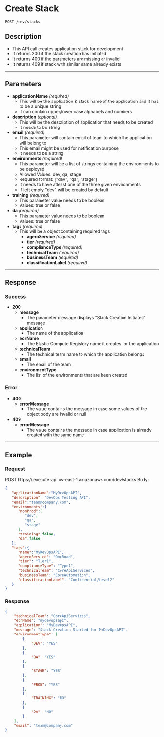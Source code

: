 # **Create Stack**
    POST /dev/stacks

## **Description**
- This API call creates application stack for development
- It returns 200 if the stack creation has initiated
- It returns 400 if the parameters are missing or invalid
- It returns 409 if stack with similar name already exists

***
## **Parameters**
- **applicationName** _(required)_
   - This will be the application & stack name of the application and it has to be a unique string
   - It can contain upper/lower case alphabets and numbers
- **description** _(optional)_
   - This will be the description of application that needs to be created
   - It needs to be string
 - **email** _(required)_
   - This parameter will contain email of team to which the application will belong to
   - This email might be used for notification purpose
   - It needs to be a string 
 - **environments** _(required)_
   - This parameter will be a list of strings containing the environments to be deployed
   - Allowed Values: dev, qa, stage
   - Required format: ["dev", "qa", "stage"]
   - It needs to have atleast one of the three given environments
   - If left empty "dev" will be created by default
 - **training** _(required)_
   - This parameter value needs to be boolean 
   - Values: true or false
 - **da** _(required)_
   - This parameter value needs to be boolean 
   - Values: true or false  
 - **tags** _(required)_
   - This will be a object containing required tags
     - **ageroService** _(required)_
     - **tier** _(required)_
     - **complianceType** _(required)_
     - **technicalTeam** _(required)_
     - **businessTeam** _(required)_
     - **classificationLabel** _(required)_
***
## **Response**
### Success
- **200**
   - **message**
      - The parameter message displays "Stack Creation Initiated" message
   - **application**
     - The name of the application
   - **ecrName**
     - The Elastic Compute Registory name it creates for the application
   - **technicalTeam**
     - The technical team name to which the application belongs
   - **email**
     - The email of the team
   - **environmentType**
     - The list of the environments that are been created
### Error
- **400**
  - **errorMessage**
    - The value contains the message in case some values of the object body are invalid or null
- **409**
  - **errorMessage**
    - The value contains the message in case application is already created with the same name

***
## **Example**
### Request
POST https://<api-generated>.execute-api.us-east-1.amazonaws.com/dev/stacks
Body:
``` json
{  
   "applicationName":"MyDevOpsAPI",
   "description": "DevOps Testing API",
   "email":"team@company.com",
   "environments":{  
      "nonProd":[  
         "dev",
         "qa",
         "stage"
      ],
      "training":false,
      "da":false
   },
   "tags":{  
      "name":"MyDevOpsAPI",
      "ageroService": "OneRoad",
      "tier": "Tier1",
      "complianceType": "Type1",
      "technicalTeam": "CoreApiServices",
      "businessTeam": "CoreAutomation",
      "classificationLabel": "Confidential/Level2"
   }
}
```
### Response
``` json
{
    "technicalTeam": "CoreApiServices",
    "ecrName": "mydevopsapi",
    "application": "MyDevOpsAPI",
    "message": "Stack Creation Started for MyDevOpsAPI",
    "environmentType": [
        {
            "DEV": "YES"
        },
        {
            "QA": "YES"
        },
        {
            "STAGE": "YES"
        },
        {
            "PROD": "YES"
        },
        {
            "TRAINING": "NO"
        },
        {
            "DA": "NO"
        }
    ],
    "email": "team@company.com"
}
```